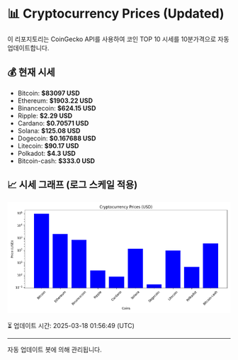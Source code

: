 
# 📊 Cryptocurrency Prices (Updated)

이 리포지토리는 CoinGecko API를 사용하여 코인 TOP 10 시세를 10분가격으로 자동 업데이트합니다.

## 💰 현재 시세
- Bitcoin: **$83097 USD**
- Ethereum: **$1903.22 USD**
- Binancecoin: **$624.15 USD**
- Ripple: **$2.29 USD**
- Cardano: **$0.70571 USD**
- Solana: **$125.08 USD**
- Dogecoin: **$0.167688 USD**
- Litecoin: **$90.17 USD**
- Polkadot: **$4.3 USD**
- Bitcoin-cash: **$333.0 USD**

## 📈 시세 그래프 (로그 스케일 적용)
![Crypto Prices](crypto_prices.png)

⏳ 업데이트 시간: 2025-03-18 01:56:49 (UTC)

---
자동 업데이트 봇에 의해 관리됩니다.
